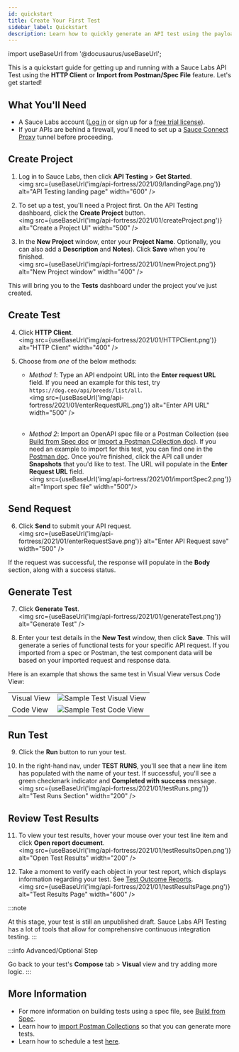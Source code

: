 ```yaml
---
id: quickstart
title: Create Your First Test
sidebar_label: Quickstart
description: Learn how to quickly generate an API test using the payload from an API call or from a specification file.
---
```


import useBaseUrl from '@docusaurus/useBaseUrl';

This is a quickstart guide for getting up and running with a Sauce Labs API Test using the **HTTP Client** or **Import from Postman/Spec File** feature. Let's get started!



## What You'll Need

* A Sauce Labs account ([Log in](https://accounts.saucelabs.com/am/XUI/#login/) or sign up for a [free trial license](https://saucelabs.com/sign-up)).
* If your APIs are behind a firewall, you'll need to set up a [Sauce Connect Proxy](/secure-connections/sauce-connect/) tunnel before proceeding.


## Create Project

1. Log in to Sauce Labs, then click **API Testing** > **Get Started**.<br/>
  <img src={useBaseUrl('img/api-fortress/2021/09/landingPage.png')} alt="API Testing landing page" width="600" />

2. To set up a test, you'll need a Project first. On the API Testing dashboard, click the **Create Project** button.<br/>
  <img src={useBaseUrl('img/api-fortress/2021/01/createProject.png')} alt="Create a Project UI" width="500" />

3. In the **New Project** window, enter your **Project Name**. Optionally, you can also add a **Description** and **Notes**). Click **Save** when you're finished. <br/>
  <img src={useBaseUrl('img/api-fortress/2021/01/newProject.png')} alt="New Project window" width="400" />

  This will bring you to the **Tests** dashboard under the project you've just created.


## Create Test

4. Click **HTTP Client**.<br/><img src={useBaseUrl('img/api-fortress/2021/01/HTTPClient.png')} alt="HTTP Client" width="400" />

5. Choose from _one_ of the below methods:

   * *Method 1*: Type an API endpoint URL into the **Enter request URL** field. If you need an example for this test, try `https://dog.ceo/api/breeds/list/all`.<br/>
   <img src={useBaseUrl('img/api-fortress/2021/01/enterRequestURL.png')} alt="Enter API URL" width="500" /><br/><br/>

   * *Method 2*: Import an OpenAPI spec file or a Postman Collection (see [Build from Spec doc](/api-testing/build-from-spec/) or [Import a Postman Collection doc](/api-testing/import-postman-collection/)). If you need an example to import for this test, you can find one in the [Postman doc](/api-testing/import-postman-collection/). Once you're finished, click the API call under **Snapshots** that you'd like to test. The URL will populate in the **Enter Request URL** field.<br/><img src={useBaseUrl('img/api-fortress/2021/01/importSpec2.png')} alt="Import spec file" width="500"/>

## Send Request

6. Click **Send** to submit your API request.<br/><img src={useBaseUrl('img/api-fortress/2021/01/enterRequestSave.png')} alt="Enter API Request save" width="500" />

  If the request was successful, the response will populate in the **Body** section, along with a success status.

## Generate Test

7. Click **Generate Test**.<br/>
  <img src={useBaseUrl('img/api-fortress/2021/01/generateTest.png')} alt="Generate Test" />

8. Enter your test details in the **New Test** window, then click **Save**. This will generate a series of functional tests for your specific API request. If you imported from a spec or Postman, the test component data will be based on your imported request and response data.

  Here is an example that shows the same test in Visual View versus Code View:

  <table>
  <tr>
  <td>Visual View</td>
  <td><img src={useBaseUrl('img/api-fortress/2021/02/testVisual.png')} alt="Sample Test Visual View"/></td>
  </tr>
  <tr>
  <td>Code View</td>
  <td><img src={useBaseUrl('img/api-fortress/2021/02/testCode.png')} alt="Sample Test Code View"/></td>
  </tr>
  </table>

## Run Test

9. Click the **Run** button to run your test.

10. In the right-hand nav, under **TEST RUNS**, you'll see that a new line item has populated with the name of your test. If successful, you'll see a green checkmark indicator and **Completed with success** message.<br/>
  <img src={useBaseUrl('img/api-fortress/2021/01/testRuns.png')} alt="Test Runs Section" width="200" />


## Review Test Results

11. To view your test results, hover your mouse over your test line item and click **Open report document**.<br/>
  <img src={useBaseUrl('img/api-fortress/2021/01/testResultsOpen.png')} alt="Open Test Results" width="200" />

12. Take a moment to verify each object in your test report, which displays information regarding your test. See [Test Outcome Reports](/api-testing/test-reports/).<br/><img src={useBaseUrl('img/api-fortress/2021/01/testResultsPage.png')} alt="Test Results Page" width="600" />

:::note

At this stage, your test is still an unpublished draft. Sauce Labs API Testing has a lot of tools that allow for comprehensive continuous integration testing.
:::

:::info Advanced/Optional Step

Go back to your test's **Compose** tab > **Visual** view and try adding more logic.
:::

## More Information

* For more information on building tests using a spec file, see [Build from Spec](/api-testing/build-from-spec).
* Learn how to [import Postman Collections](/api-testing/import-postman-collection) so that you can generate more tests.
* Learn how to schedule a test [here](/api-testing/schedule-test).  
